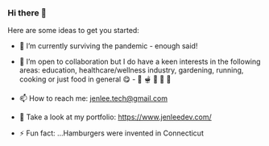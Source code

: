 ### Hi there 👋

<!--
**jenlee-tech/jenlee-tech** is a ✨ _special_ ✨ repository because its `README.md` (this file) appears on your GitHub profile. -->

Here are some ideas to get you started:

- 🔭 I’m currently surviving the pandemic - enough said!
- 👯 I’m open to collaboration but I do have a keen interests in the following areas: education, healthcare/wellness industry, gardening, running, cooking or just food in general 😋 - 🍗 🫕 🍿 🍛 🍠

- 📫 How to reach me: jenlee.tech@gmail.com
- 🔗 Take a look at my portfolio: https://www.jenleedev.com/
- ⚡ Fun fact: ...Hamburgers were invented in Connecticut

